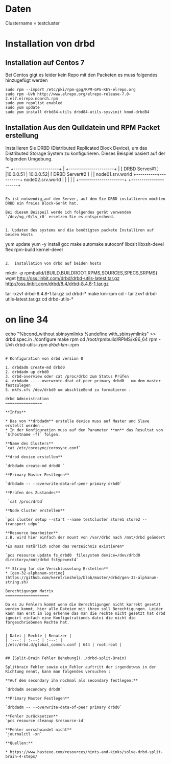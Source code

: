 Daten
=====

Clustername = testcluster

# Installation von drbd

## Installation auf Centos 7
Bei Centos gigt es leider kein Repo mit den Packeten es muss folgendes hinzugefügt werden 
```
sudo rpm --import /etc/pki/rpm-gpg/RPM-GPG-KEY-elrepo.org
sudo rpm -Uvh http://www.elrepo.org/elrepo-release-7.0-2.el7.elrepo.noarch.rpm
sudo yum repolist enabled
sudo yum update 
sudo yum install drbd84-utils drbd84-utils-sysvinit kmod-drbd84
```

## Installation Aus den Qulldatein und RPM Packet erstellung
Installieren Sie DRBD (Distributed Replicated Block Device), um das Distributed Storage System zu konfigurieren.
Dieses Beispiel basiert auf der folgenden Umgebung.

'''
+----------------------+          |          +----------------------+
| [   DRBD Server#1  ] |10.0.0.51 | 10.0.0.52| [   DRBD Server#2  ] |
|   node01.srv.world   +----------+----------+   node02.srv.world   |
|                      |                     |                      |
+----------------------+                     +----------------------+
```

Es ist notwendig,auf dem Server, auf dem Sie DRBD installieren möchten DRBD ein freies Block-Gerät hat.

Bei diesem Beispeil werde ich folgendes gerät verwenden `/dev/vg_r0/lv_r0` ersetzen Sie es entsprechend.


1. Updaten des systems und die benötigten packete Installiren auf beiden Hosts
```
yum update
yum -y install gcc make automake autoconf libxslt libxslt-devel flex rpm-build kernel-devel 
```

2.  Installation von drbd auf beiden hosts
```
mkdir -p rpmbuild/{BUILD,BUILDROOT,RPMS,SOURCES,SPECS,SRPMS} 
wget http://oss.linbit.com/drbd/drbd-utils-latest.tar.gz \
http://oss.linbit.com/drbd/8.4/drbd-8.4.8-1.tar.gz

tar -xzvf drbd-8.4.8-1.tar.gz
cd drbd-*
make km-rpm
cd - 
tar zxvf drbd-utils-latest.tar.gz
cd drbd-utils-*
# on line 34 
echo "%bcond_without sbinsymlinks
%undefine with_sbinsymlinks" >> drbd.spec.in
./configure
make rpm
cd /root/rpmbuild/RPMS/x86_64
rpm -Uvh drbd-utils-*.rpm drbd-km-*.rpm
```

# Konfiguration von drbd version 8

1. drbdadm create-md drbd0
2. drbdadm up drbd0
3. drbd-overview oder cat /proc/drbd zum Status Prüfen
4. drbdadm -- --overwrote-dtat-of-peer primary drbd0   um dem master festzulegen
5. mkfs.xfs /dev/drbd0 um abschließend zu formatieren .

drbd Administration
================

**Infos**

* Das von **drbdadm** erstelle device muss auf Master und Slave erstellt werden .
* In der Konfiguration muss auf den Parameter **on** das Resultat von `$(hostname -f)` folgen.

**Name des Clusters**
`cat /etc/corosync/corosync.conf`

**drbd device erstellen**

`drbdadm create-md drbd0 `

**Primary Master Festlegen**

`drbdadm -- --overwrite-data-of-peer primary drbd0`

**Prüfen des Zustandes**

 `cat /proc/drbd`

**Node Cluster erstellen**

`pcs cluster setup --start --name testcluster store1 store2 --transport udpu`

**Resource bearbeiten** 
z.B. wird hier einfach der mount von /var/drbd nach /mnt/drbd geändert .
*Es muss natürlich schon das Verzeichnis existieren*

`pcs resource update fs_drbd0  filesystem device=/dev/drbd0 directory=/mnt/drbd fstype=ext4`

** String für die Verschlüsselung Erstellen**
* [gen-32-alphanum-string](https://github.com/kernt/inshelp/blob/master/drbd/gen-32-alphanum-string.sh)

Berechtigungen Matrix
===================

Da es zu Fehlern kommt wenn die Berechtigungen nicht korrekt gesetzt werden kommt, hier alle Dateien mit ihren soll Berechtigungen. Leider kann man erst im log erkenne das man die rechte nicht gesetzt hat drbd ignoirt einfach eine Konfigutrationds datei die nicht die forgeschriebenen Rechte hat.


| Datei | Rechte | Benutzer |
| :---: | :---: | :---: |
|/etc/drbd.d/global_common.conf | 644 | root:root |


## [Split-Brain Fehler Behebung](../drbd-split-Brain)

Splitbrain Fehler sowie ein Fehler auftritt der irgendetwas in der Richtung nennt, kann man folgendes versuchen : 

**Auf dem secondary ihn nochmal als secondary festlegen:**

`drbdadm secondary drbd0`

**Primary Master Festlegen**

`drbdadm -- --overwrite-data-of-peer primary drbd0`

**Fehler zurücksetzen**
`pcs resource cleanup $resource-id`

**Fehler verschwindet nicht**
`journalctl -xn`

**Quellen:**

* https://www.hastexo.com/resources/hints-and-kinks/solve-drbd-split-brain-4-steps/